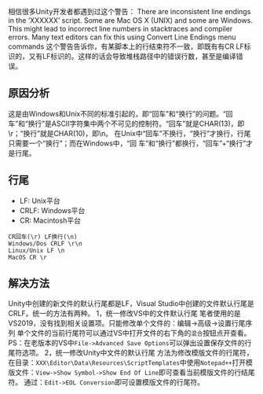 相信很多Unity开发者都遇到过这个警告：
There are inconsistent line endings in the ‘XXXXXX’ script. Some are Mac OS X (UNIX) and some are Windows.
This might lead to incorrect line numbers in stacktraces and compiler errors. Many text editors can fix this using Convert Line Endings menu commands
这个警告告诉你，有某脚本上的行结束符不一致，即既有有CR LF标识的，又有LF标识的。这样的话会导致堆栈路径中的错误行数，甚至是编译错误。


## 原因分析
这是由Windows和Unix不同的标准引起的，即“回车”和“换行”的问题。“回车”和“换行”是ASCII字符集中两个不可见的控制符。“回车”就是CHAR(13)，即\r；“换行”就是CHAR(10)，即\n。
在Unix中“回车”不换行，“换行”才换行，行尾只需要一个“换行”；而在Windows中，“回 车”和“换行”都换行，“回车”+“换行”才是行尾。
## 行尾
- LF: Unix平台
- CRLF: Windows平台
- CR: Macintosh平台
```
CR回车(\r) LF换行(\n)
Windows/Dos CRLF \r\n
Linux/Unix LF \n
MacOS CR \r
```
## 解决方法
Unity中创建的新文件的默认行尾都是LF，Visual Studio中创建的文件默认行尾是CRLF。统一的方法有两种。
1，统一修改VS中的文件默认行尾
笔者使用的是VS2019，没有找到相关设置项。只能修改单个文件的：编辑->高级->设置行尾序列
单个文件的当前行尾符可以通过VS中打开文件的右下角的``混合``按钮点开查看。
PS：在老版本的VS中``File->Advanced Save Options``可以弹出设置保存文件的行尾符选项。
2，统一修改Unity中文件的默认行尾
方法为修改模版文件的行尾符，在目录：``XXX\Editor\Data\Resources\ScriptTemplates``中使用``Notepad++``打开模版文件：``View->Show Symbol->Show End Of Line``即可查看当前模版文件的行结尾符。
通过：``Edit->EOL Conversion``即可设置模版文件的行尾符。 